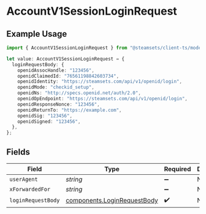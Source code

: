 # AccountV1SessionLoginRequest

## Example Usage

```typescript
import { AccountV1SessionLoginRequest } from "@steamsets/client-ts/models/operations";

let value: AccountV1SessionLoginRequest = {
  loginRequestBody: {
    openidAssocHandle: "123456",
    openidClaimedId: "76561198842603734",
    openidIdentity: "https://steamsets.com/api/v1/openid/login",
    openidMode: "checkid_setup",
    openidNs: "http://specs.openid.net/auth/2.0",
    openidOpEndpoint: "https://steamsets.com/api/v1/openid/login",
    openidResponseNonce: "123456",
    openidReturnTo: "https://example.com",
    openidSig: "123456",
    openidSigned: "123456",
  },
};
```

## Fields

| Field                                                                      | Type                                                                       | Required                                                                   | Description                                                                |
| -------------------------------------------------------------------------- | -------------------------------------------------------------------------- | -------------------------------------------------------------------------- | -------------------------------------------------------------------------- |
| `userAgent`                                                                | *string*                                                                   | :heavy_minus_sign:                                                         | N/A                                                                        |
| `xForwardedFor`                                                            | *string*                                                                   | :heavy_minus_sign:                                                         | N/A                                                                        |
| `loginRequestBody`                                                         | [components.LoginRequestBody](../../models/components/loginrequestbody.md) | :heavy_check_mark:                                                         | N/A                                                                        |